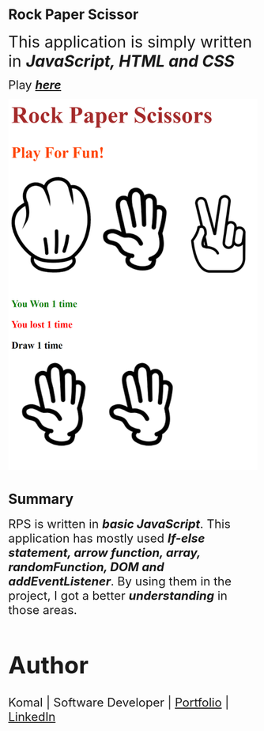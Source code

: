 # **Rock Paper Scissor**

<font size = 6> This application is simply written in ***JavaScript, HTML and CSS***</font>

<font size=5> Play ***[here](https://komalgill0310.github.io/Rock-Paper-Scissors/)***</font>

<img src = "rps app screenshot.PNG">

# **Summary**
<font size=5>RPS is written in ***basic JavaScript***. This application has mostly used ***If-else statement, arrow function, array, randomFunction, DOM and addEventListener***. By using them in the project, I got a better ***understanding*** in those areas.

# Author

Komal | Software Developer | [Portfolio](https://kaurkomal.com/) | [LinkedIn](https://www.linkedin.com/in/hssa03/)
